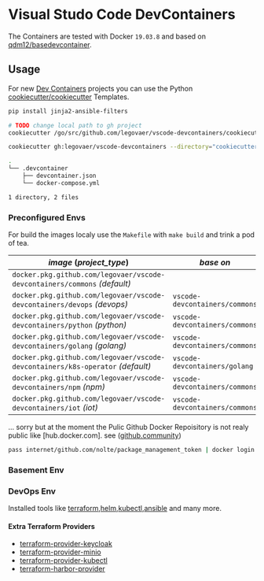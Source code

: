 # Visual Studo Code DevContainers



The Containers are tested with Docker ``19.03.8`` and based on [qdm12/basedevcontainer](https://github.com/qdm12/basedevcontainer).

## Usage

For new [Dev Containers](https://code.visualstudio.com/docs/remote/containers) projects you can use the Python [cookiecutter/cookiecutter](https://github.com/cookiecutter/cookiecutter) Templates.

```bash
pip install jinja2-ansible-filters

# TODO change local path to gh project
cookiecutter /go/src/github.com/legovaer/vscode-devcontainers/cookiecutter-project project_slug="myNextTest" project_type="devops" extra_dockerfile="n"

cookiecutter gh:legovaer/vscode-devcontainers --directory="cookiecutter-project" project_slug="helm-gitea" project_type="devops" extra_dockerfile="n"
```

```bash
.
└── .devcontainer
    ├── devcontainer.json
    └── docker-compose.yml

1 directory, 2 files
```

### Preconfigured Envs

For build the images localy use the ``Makefile`` with ``make build`` and trink a pod of tea.

| *image* (*project_type*)                                                        | *base on*                          | *description* |
|---------------------------------------------------------------------------------|------------------------------------|---------------|
| ```docker.pkg.github.com/legovaer/vscode-devcontainers/commons``` _(default)_      |                                    |               |
| ```docker.pkg.github.com/legovaer/vscode-devcontainers/devops``` _(devops)_        | ```vscode-devcontainers/commons``` |               |
| ```docker.pkg.github.com/legovaer/vscode-devcontainers/python``` _(python)_        | ```vscode-devcontainers/commons``` |               |
| ```docker.pkg.github.com/legovaer/vscode-devcontainers/golang``` _(golang)_        | ```vscode-devcontainers/commons``` |               |
| ```docker.pkg.github.com/legovaer/vscode-devcontainers/k8s-operator``` _(default)_ | ```vscode-devcontainers/golang```  |               |
| ```docker.pkg.github.com/legovaer/vscode-devcontainers/npm``` _(npm)_              | ```vscode-devcontainers/commons``` |               |
| ```docker.pkg.github.com/legovaer/vscode-devcontainers/iot``` _(iot)_              | ```vscode-devcontainers/commons``` |               |


... sorry but at the moment the Pulic Github Docker Repoisitory is not realy public like [hub.docker.com]. see ([github.community](https://github.community/t5/GitHub-Actions/docker-pull-from-public-GitHub-Package-Registry-fail-with-quot/td-p/32782))

```bash
pass internet/github.com/nolte/package_management_token | docker login docker.pkg.github.com --username nolte --password-stdin
```

### Basement Env

### DevOps Env

Installed tools like [terraform](),[helm](),[kubectl](),[ansible]() and many more.

#### Extra Terraform Providers

* [terraform-provider-keycloak](https://github.com/mrparkers/terraform-provider-keycloak)
* [terraform-provider-minio](https://github.com/aminueza/terraform-provider-minio)
* [terraform-provider-kubectl](https://github.com/gavinbunney/terraform-provider-kubectl)
* [terraform-harbor-provider](https://github.com/BESTSELLER/terraform-harbor-provider)
